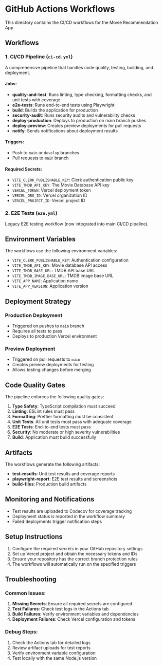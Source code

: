 # GitHub Actions Workflows

This directory contains the CI/CD workflows for the Movie Recommendation App.

## Workflows

### 1. CI/CD Pipeline (`ci-cd.yml`)

A comprehensive pipeline that handles code quality, testing, building, and deployment.

#### Jobs:

- **quality-and-test**: Runs linting, type checking, formatting checks, and unit tests with coverage
- **e2e-tests**: Runs end-to-end tests using Playwright
- **build**: Builds the application for production
- **security-audit**: Runs security audits and vulnerability checks
- **deploy-production**: Deploys to production on main branch pushes
- **deploy-preview**: Creates preview deployments for pull requests
- **notify**: Sends notifications about deployment results

#### Triggers:

- Push to `main` or `develop` branches
- Pull requests to `main` branch

#### Required Secrets:

- `VITE_CLERK_PUBLISHABLE_KEY`: Clerk authentication public key
- `VITE_TMDB_API_KEY`: The Movie Database API key
- `VERCEL_TOKEN`: Vercel deployment token
- `VERCEL_ORG_ID`: Vercel organization ID
- `VERCEL_PROJECT_ID`: Vercel project ID

### 2. E2E Tests (`e2e.yml`)

Legacy E2E testing workflow (now integrated into main CI/CD pipeline).

## Environment Variables

The workflows use the following environment variables:

- `VITE_CLERK_PUBLISHABLE_KEY`: Authentication configuration
- `VITE_TMDB_API_KEY`: Movie database API access
- `VITE_TMDB_BASE_URL`: TMDB API base URL
- `VITE_TMDB_IMAGE_BASE_URL`: TMDB image base URL
- `VITE_APP_NAME`: Application name
- `VITE_APP_VERSION`: Application version

## Deployment Strategy

### Production Deployment

- Triggered on pushes to `main` branch
- Requires all tests to pass
- Deploys to production Vercel environment

### Preview Deployment

- Triggered on pull requests to `main`
- Creates preview deployments for testing
- Allows testing changes before merging

## Code Quality Gates

The pipeline enforces the following quality gates:

1. **Type Safety**: TypeScript compilation must succeed
2. **Linting**: ESLint rules must pass
3. **Formatting**: Prettier formatting must be consistent
4. **Unit Tests**: All unit tests must pass with adequate coverage
5. **E2E Tests**: End-to-end tests must pass
6. **Security**: No moderate or high severity vulnerabilities
7. **Build**: Application must build successfully

## Artifacts

The workflows generate the following artifacts:

- **test-results**: Unit test results and coverage reports
- **playwright-report**: E2E test results and screenshots
- **build-files**: Production build artifacts

## Monitoring and Notifications

- Test results are uploaded to Codecov for coverage tracking
- Deployment status is reported in the workflow summary
- Failed deployments trigger notification steps

## Setup Instructions

1. Configure the required secrets in your GitHub repository settings
2. Set up Vercel project and obtain the necessary tokens and IDs
3. Ensure your repository has the correct branch protection rules
4. The workflows will automatically run on the specified triggers

## Troubleshooting

### Common Issues:

1. **Missing Secrets**: Ensure all required secrets are configured
2. **Test Failures**: Check test logs in the Actions tab
3. **Build Failures**: Verify environment variables and dependencies
4. **Deployment Failures**: Check Vercel configuration and tokens

### Debug Steps:

1. Check the Actions tab for detailed logs
2. Review artifact uploads for test reports
3. Verify environment variable configuration
4. Test locally with the same Node.js version

